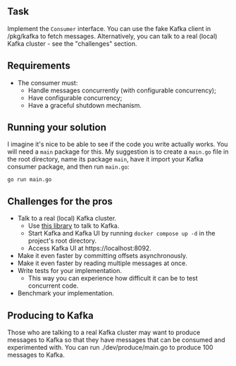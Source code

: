 ## Task

Implement the `Consumer` interface. You can use the fake Kafka client in /pkg/kafka to fetch messages. Alternatively,
you can talk to a real (local) Kafka cluster - see the "challenges" section.

## Requirements

* The consumer must:
    * Handle messages concurrently (with configurable concurrency);
    * Have configurable concurrency;
    * Have a graceful shutdown mechanism.

## Running your solution

I imagine it's nice to be able to see if the code you write actually works. You will need a `main` package for this. My
suggestion is to create a `main.go` file in the root directory, name its package `main`, have it import your Kafka
consumer package, and then run `main.go`:

```
go run main.go
```

## Challenges for the pros

* Talk to a real (local) Kafka cluster.
    * Use [this library](https://github.com/segmentio/kafka-go) to talk to Kafka.
    * Start Kafka and Kafka UI by running `docker compose up -d` in the project's root directory.
    * Access Kafka UI at https://localhost:8092.
* Make it even faster by committing offsets asynchronously.
* Make it even faster by reading multiple messages at once.
* Write tests for your implementation.
    * This way you can experience how difficult it can be to test concurrent code.
* Benchmark your implementation.

## Producing to Kafka

Those who are talking to a real Kafka cluster may want to produce messages to Kafka so that they have messages that can
be consumed and experimented with. You can run ./dev/produce/main.go to produce 100 messages to Kafka. 